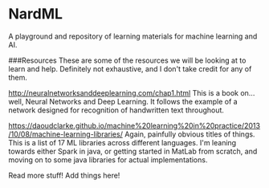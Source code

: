 # NardML
A playground and repository of learning materials for machine learning and AI.


###Resources
These are some of the resources we will be looking at to learn and help. Definitely not exhaustive, and I don't take credit for any of them.

http://neuralnetworksanddeeplearning.com/chap1.html
This is a book on... well, Neural Networks and Deep Learning. It follows the example of a network designed for recognition of handwritten text throughout.

https://daoudclarke.github.io/machine%20learning%20in%20practice/2013/10/08/machine-learning-libraries/
Again, painfully obvious titles of things. This is a list of 17 ML libraries across different languages. I'm leaning towards either Spark in java, or getting started in MatLab from scratch, and moving on to some java libraries for actual implementations.

Read more stuff! Add things here!